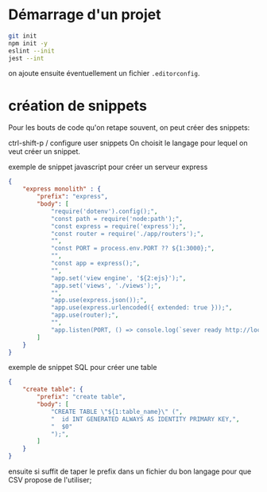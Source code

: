 # Démarrage d'un projet

```bash
git init
npm init -y
eslint --init
jest --int
```

on ajoute ensuite éventuellement un fichier `.editorconfig`.

# création de snippets

Pour les bouts de code qu'on retape souvent, on peut créer des snippets:

ctrl-shift-p / configure user snippets
On choisit le langage pour lequel on veut créer un snippet.

exemple de snippet javascript pour créer un serveur express

```json
{
	"express monolith" : {
		"prefix": "express",
		"body": [
			"require('dotenv').config();",
			"const path = require('node:path');",
			"const express = require('express');",
			"const router = require('./app/routers');",
			"",
			"const PORT = process.env.PORT ?? ${1:3000};",
			"",
			"const app = express();",
			"",
			"app.set('view engine', '${2:ejs}');",
			"app.set('views', './views');",
			"",
			"app.use(express.json());",
			"app.use(express.urlencoded({ extended: true }));",
			"app.use(router);",
			"",
			"app.listen(PORT, () => console.log(`sever ready http://localhost:\\${PORT}`));"
		]
	}
}
```

exemple de snippet SQL pour créer une table

```json
{
	"create table": {
		"prefix": "create table",
		"body": [
			"CREATE TABLE \"${1:table_name}\" (",
			"  id INT GENERATED ALWAYS AS IDENTITY PRIMARY KEY,",
			"  $0"
			");",
		]
	}
}
```

ensuite si suffit de taper le prefix dans un fichier du bon langage pour que CSV propose de l'utiliser;
